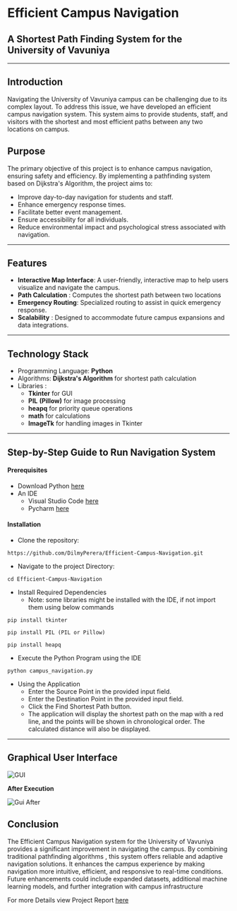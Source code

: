 # **Efficient Campus Navigation**

## **A Shortest Path Finding System for the University of Vavuniya**

---

## **Introduction**

Navigating the University of Vavuniya campus can be challenging due to its complex layout. To address this issue, we have developed an efficient campus navigation system. This system aims to provide students, staff, and visitors with the shortest and most efficient paths between any two locations on campus.

## **Purpose**

The primary objective of this project is to enhance campus navigation, ensuring safety and efficiency. By implementing a pathfinding system based on Dijkstra's Algorithm, the project aims to:

- Improve day-to-day navigation for students and staff.
- Enhance emergency response times.
- Facilitate better event management.
- Ensure accessibility for all individuals.
- Reduce environmental impact and psychological stress associated with navigation.

---

## **Features**

- **Interactive Map Interface**: A user-friendly, interactive map to help users visualize and navigate the campus.
- **Path Calculation** : Computes the shortest path between two locations
- **Emergency Routing**: Specialized routing to assist in quick emergency response.
- **Scalability** : Designed to accommodate future campus expansions and data integrations.

---

## **Technology Stack**

- Programming Language: **Python**
- Algorithms: **Dijkstra's Algorithm** for shortest path calculation
- Libraries :
  - **Tkinter** for GUI
  - **PIL** **(Pillow)** for image processing
  - **heapq** for priority queue operations
  - **math** for calculations
  - **ImageTk** for handling images in Tkinter

---

## **Step-by-Step Guide to Run Navigation System**

#### Prerequisites

- Download Python [here](https://www.python.org/downloads/)
- An IDE
  - Visual Studio Code [here](https://code.visualstudio.com/download)
  - Pycharm [here](https://www.jetbrains.com/pycharm/download/)

#### Installation

- Clone the repository:

```
https://github.com/DilmyPerera/Efficient-Campus-Navigation.git
```

- Navigate to the project Directory:

```
cd Efficient-Campus-Navigation
```

- Install Required Dependencies
  - Note: some libraries might be installed with the IDE, if not import them using below commands

```
pip install tkinter

pip install PIL (PIL or Pillow)

pip install heapq
```

- Execute the Python Program using the IDE
```
python campus_navigation.py
```
  
- Using the Application
  - Enter the Source Point in the provided input field.
  - Enter the Destination Point in the provided input field.
  - Click the Find Shortest Path button.
  - The application will display the shortest path on the map with a red line, and the points will be shown in chronological order. The calculated distance will also be displayed.
---

## Graphical User Interface

![GUI](https://github.com/DilmyPerera/Efficient-Campus-Navigation/assets/113934417/7e831112-712f-49bd-93cb-cf1462a44394)

**After Execution**

![Gui After](https://github.com/DilmyPerera/Efficient-Campus-Navigation/assets/113934417/dd64f7c0-ff72-40cb-9757-ad9d00d68b5e)



## **Conclusion**

The Efficient Campus Navigation system for the University of Vavuniya provides a significant improvement in navigating the campus. By combining traditional pathfinding algorithms , this system offers reliable and adaptive navigation solutions. It enhances the campus experience by making navigation more intuitive, efficient, and responsive to real-time conditions. Future enhancements could include expanded datasets, additional machine learning models, and further integration with campus infrastructure

For more Details view Project Report [here](https://github.com/user-attachments/files/15905066/Report.pdf)
